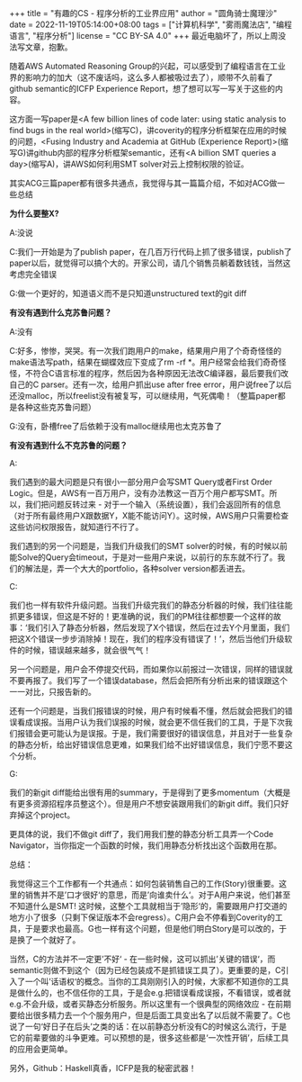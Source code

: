 +++
title = "有趣的CS - 程序分析的工业界应用"
author = "圆角骑士魔理沙"
date = 2022-11-19T05:14:00+08:00
tags = ["计算机科学", "雾雨魔法店", "编程语言", "程序分析"]
license = "CC BY-SA 4.0"
+++
最近电脑坏了，所以上周没法写文章，抱歉。

随着AWS Automated Reasoning Group的兴起，可以感受到了编程语言在工业界的影响力的加大（这不废话吗，这么多人都被吸过去了），顺带不久前看了github semantic的ICFP Experience Report，想了想可以写一写关于这些的内容。

这方面一写paper是\<A few billion lines of code later: using static analysis to find bugs in the real world>(缩写C)，讲coverity的程序分析框架在应用的时候的问题，\<Fusing Industry and Academia at GitHub (Experience Report)>(缩写G)讲github内部的程序分析框架semantic，还有\<A billion SMT queries a day>(缩写A)，讲AWS如何利用SMT solver对云上控制权限的验证。

其实ACG三篇paper都有很多共通点，我觉得与其一篇篇介绍，不如对ACG做一些总结

<strong>为什么要整X?</strong>

A:没说

C:我们一开始是为了publish paper，在几百万行代码上抓了很多错误，publish了paper以后，就觉得可以搞个大的。开家公司，请几个销售员躺着数钱钱，当然这考虑完全错误

G:做一个更好的，知道语义而不是只知道unstructured text的git diff

<strong>有没有遇到什么克苏鲁问题？</strong>

A:没有

C:好多，惨惨，哭哭。有一次我们跑用户的make，结果用户用了个奇奇怪怪的make语法写path，结果在蝴蝶效应下变成了rm -rf \*。用户经常会给我们奇奇怪怪，不符合C语言标准的程序，然后因为各种原因无法改C编译器，最后要我们改自己的C parser。还有一次，给用户抓出use after free error，用户说free了以后还没malloc，所以freelist没有被复写，可以继续用，气死偶嘞！（整篇paper都是各种这些克苏鲁问题）

G:没有，卧槽free了后依赖于没有malloc继续用也太克苏鲁了

<strong>有没有遇到什么不克苏鲁的问题？</strong>

A: 

我们遇到的最大问题是只有很小一部分用户会写SMT Query或者First Order Logic。但是，AWS有一百万用户，没有办法教这一百万个用户都写SMT。所以，我们把问题反转过来 - 对于一个输入（系统设置），我们会返回所有的信息（对于所有最终用户X跟数据Y，X能不能访问Y）。这时候，AWS用户只需要检查这些访问权限报告，就知道行不行了。

我们遇到的另一个问题是，当我们升级我们的SMT solver的时候，有的时候以前能Solve的Query会timeout，于是对一些用户来说，以前行的东东就不行了。我们的解法是，弄一个大大的portfolio，各种solver version都丢进去。

C:

我们也一样有软件升级问题。当我们升级完我们的静态分析器的时候，我们往往能抓更多错误，但这是不好的！更准确的说，我们的PM往往都想要一个这样的故事：‘我们引入了静态分析器，然后发现了X个错误，然后在过去Y个月里面，我们把这X个错误一步步消除掉！现在，我们的程序没有错误了！’，然后当他们升级软件的时候，错误越来越多，就会很气气！

另一个问题是，用户会不停提交代码，而如果你以前报过一次错误，同样的错误就不要再报了。我们写了一个错误database，然后会把所有分析出来的错误跟这个一一对比，只报告新的。

还有一个问题是，当我们报错误的时候，用户有时候看不懂，然后就会把我们的错误看成误报。当用户认为我们误报的时候，就会更不信任我们的工具，于是下次我们报错会更可能认为是误报。于是，我们需要很好的错误信息，并且对于一些复杂的静态分析，给出好错误信息更难，如果我们给不出好错误信息，我们宁愿不要这个分析。

G:

我们的新git diff能给出很有用的summary，于是得到了更多momentum（大概是有更多资源招程序员整这个）。但是用户不想安装跟用我们的新git diff。我们只好弃掉这个project。

更具体的说，我们不做git diff了，我们用我们整的静态分析工具弄一个Code Navigator，当你指定一个函数的时候，我们用静态分析找出这个函数用在那。

总结：

我觉得这三个工作都有一个共通点：如何包装销售自己的工作(Story)很重要。这里的销售并不是’口才很好‘的意思，而是’向谁卖什么‘。对于A用户来说，他们甚至不知道什么是SMT! 这时候，这整个工具就相当于’隐形‘的，需要跟用户打交道的地方小了很多（只剩下保证版本不会regress）。C用户会不停看到Coverity的工具，于是要求也最高。G也一样有这个问题，但是他们明白Story是可以改的，于是换了一个就好了。

当然，C的方法并不一定更’不好‘ - 在一些时候，这可以抓出’关键的错误‘，而semantic则做不到这个（因为已经包装成不是抓错误工具了）。更重要的是，C引入了一个叫’话语权‘的概念。当你的工具刚刚引入的时候，大家都不知道你的工具是做什么的，也不信任你的工具，于是会e.g.把错误看成误报，不看错误，或者就e.g.不会升级，或者买静态分析服务。所以这里有一个很典型的网络效应 - 在前期要给出很多精力去一个个服务用户，但是后面工具变出名了以后就不需要了。C也说了一句‘好日子在后头’之类的话：在以前静态分析没有C的时候这么流行，于是它的前辈要做的斗争更难。可以预想的是，很多这些都是‘一次性开销’，后续工具的应用会更简单。

另外，Github：Haskell真香，ICFP是我的秘密武器！
